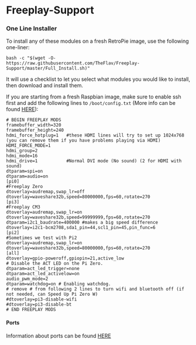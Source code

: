 # Freeplay-Support

### One Line Installer
To install any of these modules on a fresh RetroPie image, use the following one-liner:
```
bash -c "$(wget -O- https://raw.githubusercontent.com/TheFlav/Freeplay-Support/master/Full_Install.sh)"
```
It will use a checklist to let you select what modules you would like to install, then download and install them.

If you are starting from a fresh Raspbian image, make sure to enable ssh first and add the following lines to `/boot/config.txt` (More info can be found [HERE](https://docs.google.com/document/d/1jsMiFlVP3VeDBXceNmpgAKqP-99v2K9L3xj09K-zHSQ/edit#)):
```
# BEGIN FREEPLAY MODS
framebuffer_width=320
framebuffer_height=240
hdmi_force_hotplug=1   #these HDMI lines will try to set up 1024x768 (you can remove them if you have problems playing via HDMI)
HDMI_FORCE_MODE=1
hdmi_group=2
hdmi_mode=16
hdmi_drive=1           #Normal DVI mode (No sound) (2 for HDMI with sound)
dtparam=spi=on
dtparam=audio=on
[pi0]
#Freeplay Zero
dtoverlay=audremap,swap_lr=off
dtoverlay=waveshare32b,speed=80000000,fps=60,rotate=270
[pi3]
#Freeplay CM3
dtoverlay=audremap,swap_lr=on
dtoverlay=waveshare32b,speed=99999999,fps=60,rotate=270
dtparam=i2c1_baudrate=400000 #makes a big speed difference
dtoverlay=i2c1-bcm2708,sda1_pin=44,scl1_pin=45,pin_func=6
[pi2]
#Sometimes we test with Pi2
dtoverlay=audremap,swap_lr=on
dtoverlay=waveshare32b,speed=80000000,fps=60,rotate=270
[all]
dtoverlay=gpio-poweroff,gpiopin=21,active_low
# Disable the ACT LED on the Pi Zero.
dtparam=act_led_trigger=none
dtparam=act_led_activelow=on
audio_pwm_mode=2
dtparam=watchdog=on # Enabling watchdog.
# remove # from following 2 lines to turn wifi and bluetooth off (if not needed, can Speed Up Pi Zero W)
#dtoverlay=pi3-disable-wifi
#dtoverlay=pi3-disable-bt
# END FREEPLAY MODS
```

#### Ports
Information about ports can be found [HERE](./Ports.md)
